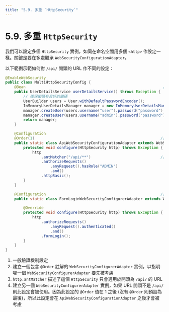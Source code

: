 ```yaml
---
title: "5.9. 多重 `HttpSecurity`"
---
```


# 5.9. 多重 `HttpSecurity`

我們可以設定多個 `HttpSecurity` 實例，如同在命名空間用多個 `<http>` 作設定一樣。關鍵是要在多處繼承 `WebSecurityConfigurationAdapter`。

以下範例示範如何對 `/api/` 開頭的 URL 作不同的設定：

```java
@EnableWebSecurity
public class MultiHttpSecurityConfig {
	@Bean                                                             // 1.
	public UserDetailsService userDetailsService() throws Exception {
		// 確保密碼有良好的編碼
		UserBuilder users = User.withDefaultPasswordEncoder();
		InMemoryUserDetailsManager manager = new InMemoryUserDetailsManager();
		manager.createUser(users.username("user").password("password").roles("USER").build());
		manager.createUser(users.username("admin").password("password").roles("USER","ADMIN").build());
		return manager;
	}

	@Configuration
	@Order(1)                                                        // 2.
	public static class ApiWebSecurityConfigurationAdapter extends WebSecurityConfigurerAdapter {
		protected void configure(HttpSecurity http) throws Exception {
			http
				.antMatcher("/api/**")                               // 3.
				.authorizeRequests()
					.anyRequest().hasRole("ADMIN")
					.and()
				.httpBasic();
		}
	}

	@Configuration                                                   // 4.
	public static class FormLoginWebSecurityConfigurerAdapter extends WebSecurityConfigurerAdapter {

		@Override
		protected void configure(HttpSecurity http) throws Exception {
			http
				.authorizeRequests()
					.anyRequest().authenticated()
					.and()
				.formLogin();
		}
	}
}
```

1. 一般驗證機制設定
2. 建立一個包含 `@Order` 註解的 `WebSecurityConfigurerAdapter` 實例，以指明哪一個 `WebSecurityConfigurerAdapter` 要先被考慮
3. `http.antMatcher` 描述了這個 `HttpSecurity` 只會適用於開頭為 `/api/` 的 URL
4. 建立另一個 `WebSecurityConfigurerAdapter` 實例，如果 URL 開頭不是 `/api/` 則此設定會被使用。因為此設定的 `@Order` 值在 1 之後 (沒有 `@Order` 則預設為最後)，所以此設定會在 `ApiWebSecurityConfigurationAdapter` 之後才會被考慮